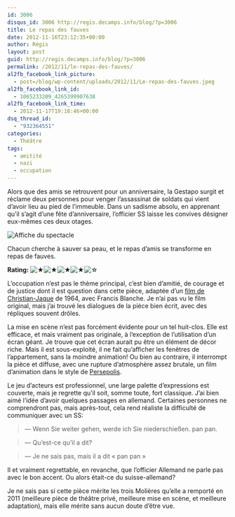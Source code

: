 ```yaml
---
id: 3006
disqus_id: 3006 http://regis.decamps.info/blog/?p=3006
title: Le repas des fauves
date: 2012-11-16T23:12:35+00:00
author: Régis
layout: post
guid: http://regis.decamps.info/blog/?p=3006
permalink: /2012/11/le-repas-des-fauves/
al2fb_facebook_link_picture:
  - post=/blog/wp-content/uploads/2012/11/Le-repas-des-fauves.jpeg
al2fb_facebook_link_id:
  - 1065233209_4265399907638
al2fb_facebook_link_time:
  - 2012-11-17T19:18:46+00:00
dsq_thread_id:
  - "932364551"
categories:
  - Théâtre
tags:
  - amitité
  - nazi
  - occupation
---
```

Alors que des amis se retrouvent pour un anniversaire, la Gestapo surgit et réclame deux personnes pour venger l’assassinat de soldats qui vient d’avoir lieu au pied de l’immeuble. Dans un sadisme absolu, en apprenant qu’il s’agit d’une fête d’anniversaire, l’officier SS laisse les convives désigner eux-mêmes ces deux otages.
  
<img src="/blog/wp-content/uploads/2012/11/Le-repas-des-fauves.jpeg" alt="Affiche du spectacle" title="Le repas des fauves" width="250" height="342" class="alignright size-full wp-image-3008" srcset="/blog/wp-content/uploads/2012/11/Le-repas-des-fauves.jpeg 250w, /blog/wp-content/uploads/2012/11/Le-repas-des-fauves-219x300.jpeg 219w" sizes="(max-width: 250px) 100vw, 250px" />
  
Chacun cherche à sauver sa peau, et le repas d’amis se transforme en repas de fauves.

**Rating:** ![&#9733;](/blog/wp-content/plugins/xavins-review-ratings/default/star.png "4/5")![&#9733;](/blog/wp-content/plugins/xavins-review-ratings/default/star.png "4/5")![&#9733;](/blog/wp-content/plugins/xavins-review-ratings/default/star.png "4/5")![&#9733;](/blog/wp-content/plugins/xavins-review-ratings/default/star.png "4/5")![&#9734;](/blog/wp-content/plugins/xavins-review-ratings/default/blank_star.png "4/5") 

<!--more-->


  
L’occupation n’est pas le thème principal, c’est bien d’amitié, de courage et de justice dont il est question dans cette pièce, adaptée d’un [film de Christian-Jaque](http://www.imdb.com/title/tt0057930/ "Le Repas des Fauves de Christian-Jaque, IMDb") de 1964, avec Francis Blanche. Je n’ai pas vu le film original, mais j’ai trouvé les dialogues de la pièce bien écrit, avec des répliques souvent drôles.

La mise en scène n’est pas forcément évidente pour un tel huit-clos. Elle est efficace, et mais vraiment pas originale, à l’exception de l’utilisation d’un écran géant. Je trouve que cet écran aurait pu être un élément de décor riche. Mais il est sous-exploité, il ne fait qu’afficher les fenêtres de l’appartement, sans la moindre animation! Ou bien au contraire, il interrompt la pièce et diffuse, avec une rupture d’atmosphère assez brutale, un film d’animation dans le style de [Persepolis](http://www.imdb.com/title/tt0808417/ "Perssepolis, de Vincent Paronnaud, Marjane Satrapi, sur IMDb"). 

Le jeu d’acteurs est professionnel, une large palette d’expressions est couverte, mais je regrette qu’il soit, somme toute, fort classique. J’ai bien aimé l’idée d’avoir quelques passages en allemand. Certaines personnes ne comprendront pas, mais après-tout, cela rend réaliste la difficulté de communiquer avec un SS:

> — Wenn Sie weiter gehen, werde ich Sie niederschießen. pan pan.
  
> — Qu’est-ce qu’il a dit?
  
> — Je ne sais pas, mais il a dit « pan pan » 

Il et vraiment regrettable, en revanche, que l’officier Allemand ne parle pas avec le bon accent. Ou alors était-ce du suisse-allemand?

Je ne sais pas si cette pièce mérite les trois Molières qu’elle a remporté en 2011 (meilleure pièce de théâtre privé, meilleure mise en scène, et meilleure adaptation), mais elle mérite sans aucun doute d’être vue.
